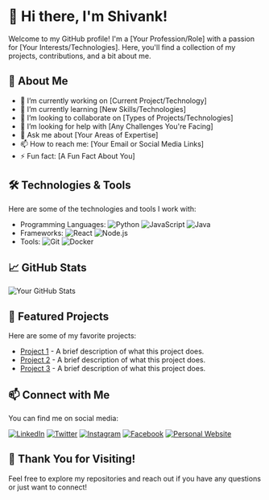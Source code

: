 # 👋 Hi there, I'm Shivank!

Welcome to my GitHub profile! I'm a [Your Profession/Role] with a passion for [Your Interests/Technologies]. Here, you'll find a collection of my projects, contributions, and a bit about me.

## 🚀 About Me

- 🔭 I’m currently working on [Current Project/Technology]
- 🌱 I’m currently learning [New Skills/Technologies]
- 👯 I’m looking to collaborate on [Types of Projects/Technologies]
- 🤔 I’m looking for help with [Any Challenges You're Facing]
- 💬 Ask me about [Your Areas of Expertise]
- 📫 How to reach me: [Your Email or Social Media Links]
- ⚡ Fun fact: [A Fun Fact About You]

## 🛠️ Technologies & Tools

Here are some of the technologies and tools I work with:

- Programming Languages: ![Python](https://img.shields.io/badge/-Python-3776AB?style=flat&logo=python&logoColor=white) ![JavaScript](https://img.shields.io/badge/-JavaScript-F7DF1E?style=flat&logo=javascript&logoColor=black) ![Java](https://img.shields.io/badge/-Java-007396?style=flat&logo=java&logoColor=white)
- Frameworks: ![React](https://img.shields.io/badge/-React-61DAFB?style=flat&logo=react&logoColor=black) ![Node.js](https://img.shields.io/badge/-Node.js-339933?style=flat&logo=node.js&logoColor=white)
- Tools: ![Git](https://img.shields.io/badge/-Git-F05032?style=flat&logo=git&logoColor=white) ![Docker](https://img.shields.io/badge/-Docker-2496ED?style=flat&logo=docker&logoColor=white)

## 📈 GitHub Stats

![Your GitHub Stats](https://github-readme-stats.vercel.app/api?username=YourUsername&show_icons=true&theme=radical)

## 🌟 Featured Projects

Here are some of my favorite projects:

- [Project 1](https://github.com/YourUsername/Project1) - A brief description of what this project does.
- [Project 2](https://github.com/YourUsername/Project2) - A brief description of what this project does.
- [Project 3](https://github.com/YourUsername/Project3) - A brief description of what this project does.

## 📫 Connect with Me

You can find me on social media:

[![LinkedIn](https://img.shields.io/badge/-LinkedIn-0077B5?style=flat&logo=linkedin&logoColor=white)](https://www.linkedin.com/in/YourLinkedInProfile)
[![Twitter](https://img.shields.io/badge/-Twitter-1DA1F2?style=flat&logo=twitter&logoColor=white)](https://twitter.com/YourTwitterHandle)
[![Instagram](https://img.shields.io/badge/-Instagram-E4405F?style=flat&logo=instagram&logoColor=white)](https://www.instagram.com/YourInstagramHandle)
[![Facebook](https://img.shields.io/badge/-Facebook-1877F2?style=flat&logo=facebook&logoColor=white)](https://www.facebook.com/YourFacebookProfile)
[![Personal Website](https://img.shields.io/badge/-Website-000000?style=flat&logo=about.me&logoColor=white)](https://yourwebsite.com)

## 🎉 Thank You for Visiting!

Feel free to explore my repositories and reach out if you have any questions or just want to connect!